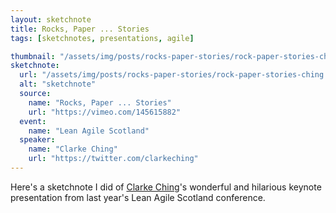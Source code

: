 ```yaml
---
layout: sketchnote
title: Rocks, Paper ... Stories
tags: [sketchnotes, presentations, agile]

thumbnail: "/assets/img/posts/rocks-paper-stories/rock-paper-stories-ching.png"
sketchnote:
  url: "/assets/img/posts/rocks-paper-stories/rock-paper-stories-ching.png"
  alt: "sketchnote"
  source:
    name: "Rocks, Paper ... Stories"
    url: "https://vimeo.com/145615882"
  event:
    name: "Lean Agile Scotland"
  speaker:
    name: "Clarke Ching"
    url: "https://twitter.com/clarkeching"
---
```


Here's a sketchnote I did of <a href="https://twitter.com/clarkeching" >Clarke Ching</a>'s
wonderful and hilarious keynote presentation from last year's Lean
Agile Scotland conference.
